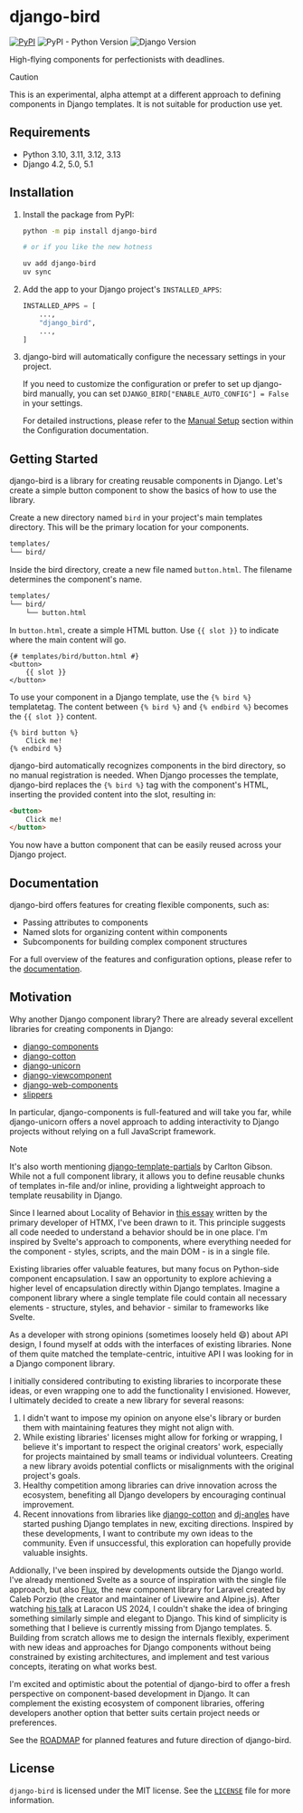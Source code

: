 <!-- docs-intro-begin -->
# django-bird

[![PyPI](https://img.shields.io/pypi/v/django-bird)](https://pypi.org/project/django-bird/)
![PyPI - Python Version](https://img.shields.io/pypi/pyversions/django-bird)
![Django Version](https://img.shields.io/badge/django-4.2%20%7C%205.0%20%7C%205.1-%2344B78B?labelColor=%23092E20)
<!-- https://shields.io/badges -->
<!-- django-4.2 | 5.0 | 5.1-#44B78B -->
<!-- labelColor=%23092E20 -->

High-flying components for perfectionists with deadlines.

<!-- docs-intro-end -->
> [!CAUTION]
> This is an experimental, alpha attempt at a different approach to defining components in Django templates. It is not suitable for production use yet.

<!-- docs-content-begin -->
## Requirements

- Python 3.10, 3.11, 3.12, 3.13
- Django 4.2, 5.0, 5.1

## Installation

1. Install the package from PyPI:

    ```bash
    python -m pip install django-bird

    # or if you like the new hotness

    uv add django-bird
    uv sync
    ```

2. Add the app to your Django project's `INSTALLED_APPS`:

    ```python
    INSTALLED_APPS = [
        ...,
        "django_bird",
        ...,
    ]
    ```

3. django-bird will automatically configure the necessary settings in your project.

    If you need to customize the configuration or prefer to set up django-bird manually, you can set `DJANGO_BIRD["ENABLE_AUTO_CONFIG"] = False` in your settings.

    For detailed instructions, please refer to the [Manual Setup](https://django-bird.readthedocs.io/configuration.html#manual-setup) section within the Configuration documentation.

## Getting Started

django-bird is a library for creating reusable components in Django. Let's create a simple button component to show the basics of how to use the library.

Create a new directory named `bird` in your project's main templates directory. This will be the primary location for your components.

```bash
templates/
└── bird/
```

Inside the bird directory, create a new file named `button.html`. The filename determines the component's name.

```bash
templates/
└── bird/
    └── button.html
```

In `button.html`, create a simple HTML button. Use `{{ slot }}` to indicate where the main content will go.

```htmldjango
{# templates/bird/button.html #}
<button>
    {{ slot }}
</button>
```

To use your component in a Django template, use the `{% bird %}` templatetag. The content between `{% bird %}` and `{% endbird %}` becomes the `{{ slot }}` content.

```htmldjango
{% bird button %}
    Click me!
{% endbird %}
```

django-bird automatically recognizes components in the bird directory, so no manual registration is needed. When Django processes the template, django-bird replaces the `{% bird %}` tag with the component's HTML, inserting the provided content into the slot, resulting in:

```html
<button>
    Click me!
</button>
```

You now have a button component that can be easily reused across your Django project.
<!-- docs-content-end -->

## Documentation

django-bird offers features for creating flexible components, such as:

- Passing attributes to components
- Named slots for organizing content within components
- Subcomponents for building complex component structures

For a full overview of the features and configuration options, please refer to the [documentation](https://bird.readthedocs.io).

## Motivation

Why another Django component library? There are already several excellent libraries for creating components in Django:

- [django-components](https://github.com/EmilStenstrom/django-components)
- [django-cotton](https://github.com/wrabit/django-cotton)
- [django-unicorn](https://github.com/adamghill/django-unicorn)
- [django-viewcomponent](https://github.com/rails-inspire-django/django-viewcomponent)
- [django-web-components](https://github.com/Xzya/django-web-components)
- [slippers](https://github.com/mixxorz/slippers)

In particular, django-components is full-featured and will take you far, while django-unicorn offers a novel approach to adding interactivity to Django projects without relying on a full JavaScript framework.

> [!NOTE]
> It's also worth mentioning [django-template-partials](https://github.com/carltongibson/django-template-partials) by Carlton Gibson. While not a full component library, it allows you to define reusable chunks of templates in-file and/or inline, providing a lightweight approach to template reusability in Django.

Since I learned about Locality of Behavior in [this essay](https://htmx.org/essays/locality-of-behaviour/) written by the primary developer of HTMX, I've been drawn to it. This principle suggests all code needed to understand a behavior should be in one place. I'm inspired by Svelte's approach to components, where everything needed for the component - styles, scripts, and the main DOM - is in a single file.

Existing libraries offer valuable features, but many focus on Python-side component encapsulation. I saw an opportunity to explore achieving a higher level of encapsulation directly within Django templates. Imagine a component library where a single template file could contain all necessary elements - structure, styles, and behavior - similar to frameworks like Svelte.

As a developer with strong opinions (sometimes loosely held 😄) about API design, I found myself at odds with the interfaces of existing libraries. None of them quite matched the template-centric, intuitive API I was looking for in a Django component library.

I initially considered contributing to existing libraries to incorporate these ideas, or even wrapping one to add the functionality I envisioned. However, I ultimately decided to create a new library for several reasons:

1. I didn't want to impose my opinion on anyone else's library or burden them with maintaining features they might not align with.
2. While existing libraries' licenses might allow for forking or wrapping, I believe it's important to respect the original creators' work, especially for projects maintained by small teams or individual volunteers. Creating a new library avoids potential conflicts or misalignments with the original project's goals.
3. Healthy competition among libraries can drive innovation across the ecosystem, benefiting all Django developers by encouraging continual improvement.
4. Recent innovations from libraries like [django-cotton](https://github.com/wrabit/django-cotton) and [dj-angles](https://github.com/adamghill/dj-angles) have started pushing Django templates in new, exciting directions. Inspired by these developments, I want to contribute my own ideas to the community. Even if unsuccessful, this exploration can hopefully provide valuable insights.

  Addionally, I've been inspired by developments outside the Django world. I've already mentioned Svelte as a source of inspiration with the single file approach, but also [Flux](https://fluxui.dev), the new component library for Laravel created by Caleb Porzio (the creator and maintainer of Livewire and Alpine.js). After watching [his talk](https://www.youtube.com/watch?v=31pBMi0UdYE) at Laracon US 2024, I couldn't shake the idea of bringing something similarly simple and elegant to Django. This kind of  simplicity is something that I believe is currently missing from Django templates.
5. Building from scratch allows me to design the internals flexibly, experiment with new ideas and approaches for Django components without being constrained by existing architectures, and implement and test various concepts, iterating on what works best.

I'm excited and optimistic about the potential of django-bird to offer a fresh perspective on component-based development in Django. It can complement the existing ecosystem of component libraries, offering developers another option that better suits certain project needs or preferences.

See the [ROADMAP](ROADMAP.md) for planned features and future direction of django-bird.

## License

`django-bird` is licensed under the MIT license. See the [`LICENSE`](LICENSE) file for more information.
